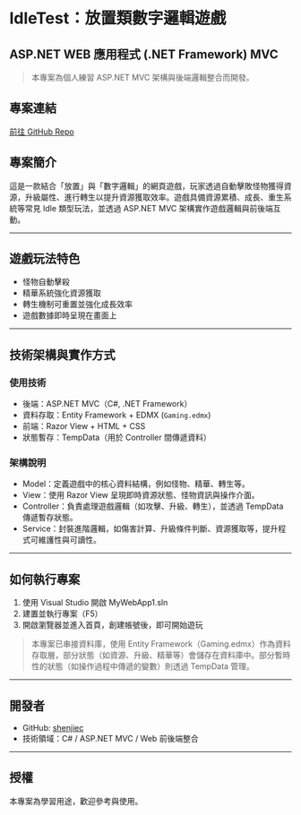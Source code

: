 # IdleTest：放置類數字邏輯遊戲

## ASP.NET WEB 應用程式 (.NET Framework) MVC

> 本專案為個人練習 ASP.NET MVC 架構與後端邏輯整合而開發。

## 專案連結
[前往 GitHub Repo](https://github.com/shenjiec/IdleTest)

## 專案簡介
這是一款結合「放置」與「數字邏輯」的網頁遊戲，玩家透過自動擊敗怪物獲得資源，升級屬性、進行轉生以提升資源獲取效率。遊戲具備資源累積、成長、重生系統等常見 Idle 類型玩法，並透過 ASP.NET MVC 架構實作遊戲邏輯與前後端互動。

---

## 遊戲玩法特色

- 怪物自動擊殺
- 精華系統強化資源獲取
- 轉生機制可重置並強化成長效率
- 遊戲數據即時呈現在畫面上

---

## 技術架構與實作方式

### 使用技術

- 後端：ASP.NET MVC（C#, .NET Framework）
- 資料存取：Entity Framework + EDMX (`Gaming.edmx`)
- 前端：Razor View + HTML + CSS
- 狀態暫存：TempData（用於 Controller 間傳遞資料）

### 架構說明

- Model：定義遊戲中的核心資料結構，例如怪物、精華、轉生等。
- View：使用 Razor View 呈現即時資源狀態、怪物資訊與操作介面。
- Controller：負責處理遊戲邏輯（如攻擊、升級、轉生），並透過 TempData 傳遞暫存狀態。
- Service：封裝進階邏輯，如傷害計算、升級條件判斷、資源獲取等，提升程式可維護性與可讀性。

---

## 如何執行專案

1. 使用 Visual Studio 開啟 MyWebApp1.sln
2. 建置並執行專案（F5）
3. 開啟瀏覽器並進入首頁，創建帳號後，即可開始遊玩

> 本專案已串接資料庫，使用 Entity Framework（Gaming.edmx）作為資料存取層，部分狀態（如資源、升級、精華等）會儲存在資料庫中。部分暫時性的狀態（如操作過程中傳遞的變數）則透過 TempData 管理。

---

## 開發者

- GitHub: [shenjiec](https://github.com/shenjiec)
- 技術領域：C# / ASP.NET MVC / Web 前後端整合

---

## 授權
本專案為學習用途，歡迎參考與使用。
